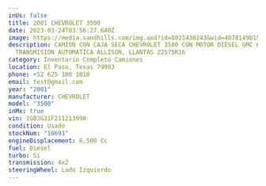 ```yaml
---
inUs: false
title: 2001 CHEVROLET 3500
date: 2023-03-24T03:56:27.640Z
image: https://media.sandhills.com/img.axd?id=8021430243&wid=4078149815&rwl=False&p=&ext=&w=614&h=460&t=&lp=&c=True&wt=False&sz=Max&rt=0&checksum=JQ2BzpCznjjlhGoJzM0aucX1bfeU4WjZ8irrp3vdkvY%3d
description: CAMION CON CAJA SECA CHEVROLET 3500 CON MOTOR DIESEL GMC 6.5,
  TRANSMISION AUTOMATICA ALLISON, LLANTAS 22575R16
category: Inventario Completo Camiones
location: El Paso, Texas 79903
phone: +52 625 100 1010
email: test@gmail.com
year: "2001"
manufacturer: CHEVROLET
model: "3500"
inMx: true
vin: 1GBJG31F211213990
condition: Usado
stockNum: "16691"
engineDisplacement: 6,500 Cc
fuel: Diesel
turbo: Sí
transmission: 4x2
steeringWheel: Lado Izquierdo
---
```

